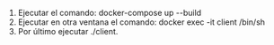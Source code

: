 1. Ejecutar el comando: docker-compose up --build
2. Ejecutar en otra ventana el comando: docker exec -it client /bin/sh
3. Por último ejecutar ./client.
